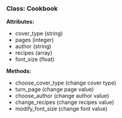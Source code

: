 ### Class: Cookbook

**Attributes:**

- cover_type (string)
- pages (integer)
- author (string)
- recipes (array)
- font_size (float)

**Methods:**

- choose_cover_type (change cover type)
- turn_page (change page value)
- choose_author (change author value)
- change_recipes (change recipes value)
- modify_font_size (change font value)

